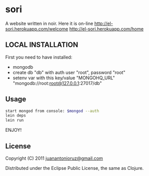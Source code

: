 # sori

A website written in noir. 
Here it is on-line
http://el-sori.herokuapp.com/welcome
http://el-sori.herokuapp.com/home

##  LOCAL INSTALLATION
First  you need to have installed:
+ mongodb
+ create db "db" with auth user "root", password "root"
+ setenv var with this key/value "MONGOHQ_URL" "mongodb://root:root@127.0.0.1:27017/db"

## Usage

```bash
start mongod from console: $mongod --auth
lein deps
lein run

```
ENJOY!

## License

Copyright (C) 2011 juanantonioruz@gmail.com

Distributed under the Eclipse Public License, the same as Clojure.

